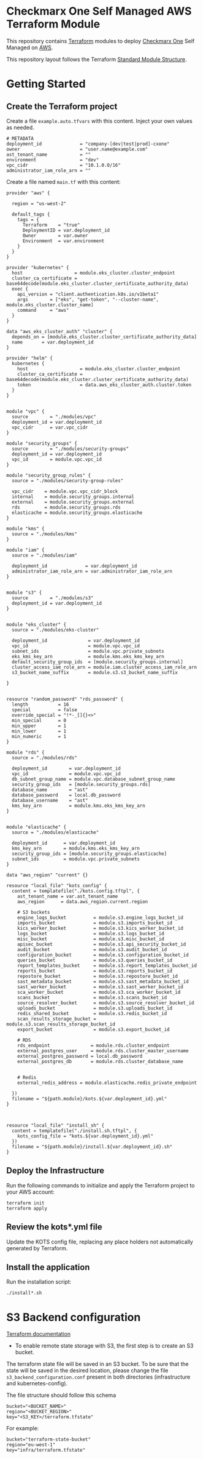 # Checkmarx One Self Managed AWS Terraform Module

This repository contains [Terraform](https://www.terraform.io) modules to deploy [Checkmarx One](https://checkmarx.com/product/application-security-platform/) Self Managed on [AWS](https://aws.amazon.com).


This repository layout follows the Terraform [Standard Module Structure](https://developer.hashicorp.com/terraform/language/modules/develop/structure).

# Getting Started

## Create the Terraform project
Create a file `example.auto.tfvars` with this content. Inject your own values as needed.
```
# METADATA
deployment_id              = "company-[dev|test|prod]-cxone"
owner                      = "user.name@example.com"
ast_tenant_name            = ""
environment                = "dev"
vpc_cidr                   = "10.1.0.0/16"
administrator_iam_role_arn = ""
```

Create a file named `main.tf` with this content:
```
provider "aws" {

  region = "us-west-2"

  default_tags {
    tags = {
      Terraform    = "true"
      DeploymentID = var.deployment_id
      Owner        = var.owner
      Environment  = var.environment
    }
  }
}

provider "kubernetes" {
  host                   = module.eks_cluster.cluster_endpoint
  cluster_ca_certificate = base64decode(module.eks_cluster.cluster_certificate_authority_data)
  exec {
    api_version = "client.authentication.k8s.io/v1beta1"
    args        = ["eks", "get-token", "--cluster-name", module.eks_cluster.cluster_name]
    command     = "aws"
  }
}

data "aws_eks_cluster_auth" "cluster" {
  depends_on = [module.eks_cluster.cluster_certificate_authority_data]
  name       = var.deployment_id
}

provider "helm" {
  kubernetes {
    host                   = module.eks_cluster.cluster_endpoint
    cluster_ca_certificate = base64decode(module.eks_cluster.cluster_certificate_authority_data)
    token                  = data.aws_eks_cluster_auth.cluster.token
  }
}


module "vpc" {
  source        = "./modules/vpc"
  deployment_id = var.deployment_id
  vpc_cidr      = var.vpc_cidr
}

module "security_groups" {
  source        = "./modules/security-groups"
  deployment_id = var.deployment_id
  vpc_id        = module.vpc.vpc_id
}

module "security_group_rules" {
  source = "./modules/security-group-rules"

  vpc_cidr    = module.vpc.vpc_cidr_block
  internal    = module.security_groups.internal
  external    = module.security_groups.external
  rds         = module.security_groups.rds
  elasticache = module.security_groups.elasticache
}

module "kms" {
  source = "./modules/kms"
}

module "iam" {
  source = "./modules/iam"

  deployment_id              = var.deployment_id
  administrator_iam_role_arn = var.administrator_iam_role_arn
}


module "s3" {
  source        = "./modules/s3"
  deployment_id = var.deployment_id
}


module "eks_cluster" {
  source = "./modules/eks-cluster"

  deployment_id               = var.deployment_id
  vpc_id                      = module.vpc.vpc_id
  subnet_ids                  = module.vpc.private_subnets
  eks_kms_key_arn             = module.kms.eks_kms_key_arn
  default_security_group_ids  = [module.security_groups.internal]
  cluster_access_iam_role_arn = module.iam.cluster_access_iam_role_arn
  s3_bucket_name_suffix       = module.s3.s3_bucket_name_suffix

}


resource "random_password" "rds_password" {
  length           = 16
  special          = false
  override_special = "!*-_[]{}<>"
  min_special      = 0
  min_upper        = 1
  min_lower        = 1
  min_numeric      = 1
}

module "rds" {
  source = "./modules/rds"

  deployment_id        = var.deployment_id
  vpc_id               = module.vpc.vpc_id
  db_subnet_group_name = module.vpc.database_subnet_group_name
  security_group_ids   = [module.security_groups.rds]
  database_name        = "ast"
  database_password    = local.db_password
  database_username    = "ast"
  kms_key_arn          = module.kms.eks_kms_key_arn
}


module "elasticache" {
  source = "./modules/elasticache"

  deployment_id      = var.deployment_id
  kms_key_arn        = module.kms.eks_kms_key_arn
  security_group_ids = [module.security_groups.elasticache]
  subnet_ids         = module.vpc.private_subnets
}

data "aws_region" "current" {}

resource "local_file" "kots_config" {
  content = templatefile("./kots.config.tftpl", {
    ast_tenant_name = var.ast_tenant_name
    aws_region      = data.aws_region.current.region

    # S3 buckets
    engine_logs_bucket          = module.s3.engine_logs_bucket_id
    imports_bucket              = module.s3.imports_bucket_id
    kics_worker_bucket          = module.s3.kics_worker_bucket_id
    logs_bucket                 = module.s3.logs_bucket_id
    misc_bucket                 = module.s3.misc_bucket_id
    apisec_bucket               = module.s3.api_security_bucket_id
    audit_bucket                = module.s3.audit_bucket_id
    configuration_bucket        = module.s3.configuration_bucket_id
    queries_bucket              = module.s3.queries_bucket_id
    report_templates_bucket     = module.s3.report_templates_bucket_id
    reports_bucket              = module.s3.reports_bucket_id
    repostore_bucket            = module.s3.repostore_bucket_id
    sast_metadata_bucket        = module.s3.sast_metadata_bucket_id
    sast_worker_bucket          = module.s3.sast_worker_bucket_id
    sca_worker_bucket           = module.s3.sca_worker_bucket_id
    scans_bucket                = module.s3.scans_bucket_id
    source_resolver_bucket      = module.s3.source_resolver_bucket_id
    uploads_bucket              = module.s3.uploads_bucket_id
    redis_shared_bucket         = module.s3.redis_bucket_id
    scan_results_storage_bucket = module.s3.scan_results_storage_bucket_id
    export_bucket               = module.s3.export_bucket_id

    # RDS
    rds_endpoint               = module.rds.cluster_endpoint
    external_postgres_user     = module.rds.cluster_master_username
    external_postgres_password = local.db_password
    external_postgres_db       = module.rds.cluster_database_name


    # Redis
    external_redis_address = module.elasticache.redis_private_endpoint

  })
  filename = "${path.module}/kots.${var.deployment_id}.yml"
}



resource "local_file" "install_sh" {
  content = templatefile("./install.sh.tftpl", {
    kots_config_file = "kots.${var.deployment_id}.yml"
  })
  filename = "${path.module}/install.${var.deployment_id}.sh"
}

```

## Deploy the Infrastructure
Run the following commands to initialize and apply the Terraform project to your AWS account:
```
terraform init
terraform apply
```

## Review the kots*.yml file
Update the KOTS config file, replacing any place holders not automatically generated by Terraform.

## Install the application
Run the installation script:
```
./install*.sh
```

# S3 Backend configuration

[Terraform documentation](https://www.terraform.io/language/settings/backends/s3)

 - To enable remote state storage with S3, the first step is to create an S3 bucket.

The terraform state file will be saved in an S3 bucket. To be sure that the state will be saved in the desired location, please change the file `s3_backend_configuration.conf` present in both directories (infrastructure and kubernetes-config).

The file structure should follow this schema
```
bucket="<BUCKET_NAME>"
region="<BUCKET_REGION>"
key="<S3_KEY>/terraform.tfstate"
```

For example:
```
bucket="terraform-state-bucket"
region="eu-west-1"
key="infra/terraform.tfstate"
```

